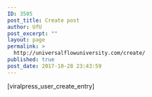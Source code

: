 ```yaml
---
ID: 3505
post_title: Create post
author: UfU
post_excerpt: ""
layout: page
permalink: >
  http://universalflowuniversity.com/create/
published: true
post_date: 2017-10-28 23:43:59
---
```

[viralpress_user_create_entry]
